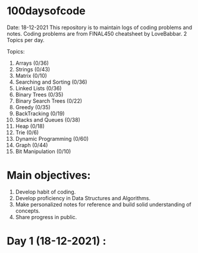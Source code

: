 # 100daysofcode
Date: 18-12-2021
This repository is to maintain logs of coding problems and notes.
Coding problems are from FINAL450 cheatsheet by LoveBabbar.
2 Topics per day.

Topics: 
1. Arrays (0/36)
2. Strings (0/43)
3. Matrix (0/10)
4. Searching and Sorting (0/36)
5. Linked Lists (0/36)
6. Binary Trees (0/35)
7. Binary Search Trees (0/22)
8. Greedy (0/35)
9. BackTracking (0/19)
10. Stacks and Queues (0/38)
11. Heap (0/18)
12. Trie (0/6)
13. Dynamic Programming (0/60)
14. Graph (0/44)
15. Bit Manipulation (0/10)

# Main objectives:
1. Develop habit of coding.
2. Develop proficiency in Data Structures and Algorithms.
3. Make personalized notes for reference and build solid understanding of concepts.
4. Share progress in public.

# Day 1 (18-12-2021) :
